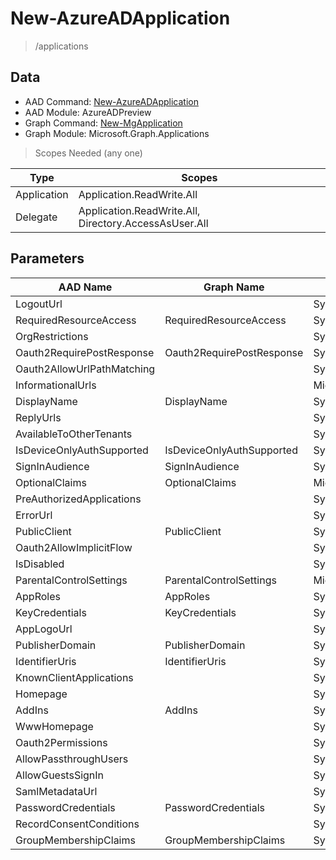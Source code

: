 # New-AzureADApplication

> /applications

## Data

+ AAD Command: [New-AzureADApplication](https://docs.microsoft.com/en-us/powershell/module/AzureADPreview/New-AzureADApplication)
+ AAD Module: AzureADPreview
+ Graph Command: [New-MgApplication](https://docs.microsoft.com/en-us/powershell/module/Microsoft.Graph.Applications/New-MgApplication)
+ Graph Module: Microsoft.Graph.Applications

> Scopes Needed (any one)

|Type|Scopes|
|---|---|
|Application|Application.ReadWrite.All|
|Delegate|Application.ReadWrite.All, Directory.AccessAsUser.All|

## Parameters

|AAD Name|Graph Name|AAD Type|Graph Type|Infos|
|---|---|---|---|---|
|LogoutUrl||System.String|||
|RequiredResourceAccess|RequiredResourceAccess|System.Collections.Generic.List/Microsoft.Open.AzureAD.Model.RequiredResourceAccess|Microsoft.Graph.PowerShell.Models.IMicrosoftGraphRequiredResourceAccess[]||
|OrgRestrictions||System.Collections.Generic.List/System.String|||
|Oauth2RequirePostResponse|Oauth2RequirePostResponse|System.Nullable/System.Boolean|System.Management.Automation.SwitchParameter||
|Oauth2AllowUrlPathMatching||System.Nullable/System.Boolean|||
|InformationalUrls||Microsoft.Open.AzureAD.Model.InformationalUrl|||
|DisplayName|DisplayName|System.String|System.String||
|ReplyUrls||System.Collections.Generic.List/System.String|||
|AvailableToOtherTenants||System.Nullable/System.Boolean|||
|IsDeviceOnlyAuthSupported|IsDeviceOnlyAuthSupported|System.Nullable/System.Boolean|System.Management.Automation.SwitchParameter||
|SignInAudience|SignInAudience|System.String|System.String||
|OptionalClaims|OptionalClaims|Microsoft.Open.AzureAD.Model.OptionalClaims|Microsoft.Graph.PowerShell.Models.IMicrosoftGraphOptionalClaims||
|PreAuthorizedApplications||System.Collections.Generic.List/Microsoft.Open.AzureAD.Model.PreAuthorizedApplication|||
|ErrorUrl||System.String|||
|PublicClient|PublicClient|System.Nullable/System.Boolean|Microsoft.Graph.PowerShell.Models.IMicrosoftGraphPublicClientApplication||
|Oauth2AllowImplicitFlow||System.Nullable/System.Boolean|||
|IsDisabled||System.Nullable/System.Boolean|||
|ParentalControlSettings|ParentalControlSettings|Microsoft.Open.AzureAD.Model.ParentalControlSettings|Microsoft.Graph.PowerShell.Models.IMicrosoftGraphParentalControlSettings||
|AppRoles|AppRoles|System.Collections.Generic.List/Microsoft.Open.AzureAD.Model.AppRole|Microsoft.Graph.PowerShell.Models.IMicrosoftGraphAppRole[]||
|KeyCredentials|KeyCredentials|System.Collections.Generic.List/Microsoft.Open.AzureAD.Model.KeyCredential|Microsoft.Graph.PowerShell.Models.IMicrosoftGraphKeyCredential[]||
|AppLogoUrl||System.String|||
|PublisherDomain|PublisherDomain|System.String|System.String||
|IdentifierUris|IdentifierUris|System.Collections.Generic.List/System.String|System.String[]||
|KnownClientApplications||System.Collections.Generic.List/System.String|||
|Homepage||System.String|||
|AddIns|AddIns|System.Collections.Generic.List/Microsoft.Open.AzureAD.Model.AddIn|Microsoft.Graph.PowerShell.Models.IMicrosoftGraphAddIn[]||
|WwwHomepage||System.String|||
|Oauth2Permissions||System.Collections.Generic.List/Microsoft.Open.AzureAD.Model.OAuth2Permission|||
|AllowPassthroughUsers||System.Nullable/System.Boolean|||
|AllowGuestsSignIn||System.Nullable/System.Boolean|||
|SamlMetadataUrl||System.String|||
|PasswordCredentials|PasswordCredentials|System.Collections.Generic.List/Microsoft.Open.AzureAD.Model.PasswordCredential|Microsoft.Graph.PowerShell.Models.IMicrosoftGraphPasswordCredential[]||
|RecordConsentConditions||System.String|||
|GroupMembershipClaims|GroupMembershipClaims|System.String|System.String||

